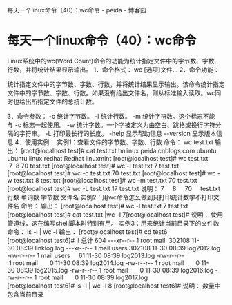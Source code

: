 每天一个linux命令（40）：wc命令 - peida - 博客园

#  每天一个linux命令（40）：wc命令

Linux系统中的wc(Word Count)命令的功能为统计指定文件中的字节数、字数、行数，并将统计结果显示输出。
1．命令格式：
wc [选项]文件...
2．命令功能：

统计指定文件中的字节数、字数、行数，并将统计结果显示输出。该命令统计指定文件中的字节数、字数、行数。如果没有给出文件名，则从标准输入读取。wc同时也给出所指定文件的总统计数。

3．命令参数：
-c 统计字节数。
-l 统计行数。
-m 统计字符数。这个标志不能与 -c 标志一起使用。
-w 统计字数。一个字被定义为由空白、跳格或换行字符分隔的字符串。
-L 打印最长行的长度。
-help 显示帮助信息
--version 显示版本信息
4．使用实例：
实例1：查看文件的字节数、字数、行数
命令：
wc test.txt
输出：
[root@localhost test]# cat test.txt
hnlinux
peida.cnblogs.com
ubuntu
ubuntu linux
redhat
Redhat
linuxmint
[root@localhost test]# wc test.txt
 7  8 70 test.txt
[root@localhost test]# wc -l test.txt
7 test.txt
[root@localhost test]# wc -c test.txt
70 test.txt
[root@localhost test]# wc -w test.txt
8 test.txt
[root@localhost test]# wc -m test.txt
70 test.txt
[root@localhost test]# wc -L test.txt
17 test.txt
说明：
7     8     70     test.txt
行数 单词数 字节数 文件名
实例2：用wc命令怎么做到只打印统计数字不打印文件名
命令：
输出：
[root@localhost test]# wc -l test.txt
7 test.txt
[root@localhost test]# cat test.txt |wc -l
7[root@localhost test]#
说明：
使用管道线，这在编写shell脚本时特别有用。
实例3：用来统计当前目录下的文件数
命令：
ls -l | wc -l
输出：
[root@localhost test]# cd test6
[root@localhost test6]# ll
总计 604
---xr--r-- 1 root mail  302108 11-30 08:39 linklog.log
---xr--r-- 1 mail users 302108 11-30 08:39 log2012.log
-rw-r--r-- 1 mail users     61 11-30 08:39 log2013.log
-rw-r--r-- 1 root mail       0 11-30 08:39 log2014.log
-rw-r--r-- 1 root mail       0 11-30 08:39 log2015.log
-rw-r--r-- 1 root mail       0 11-30 08:39 log2016.log
-rw-r--r-- 1 root mail       0 11-30 08:39 log2017.log
[root@localhost test6]# ls -l | wc -l
8
[root@localhost test6]#
说明：
数量中包含当前目录